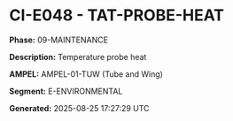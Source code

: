 # CI-E048 - TAT-PROBE-HEAT

**Phase:** 09-MAINTENANCE

**Description:** Temperature probe heat

**AMPEL:** AMPEL-01-TUW (Tube and Wing)

**Segment:** E-ENVIRONMENTAL

**Generated:** 2025-08-25 17:27:29 UTC
